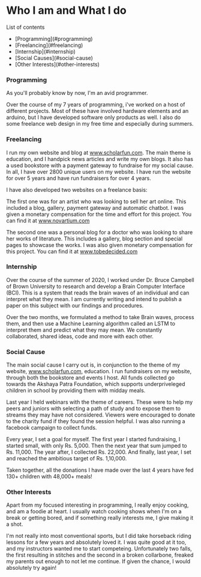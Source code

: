  # Who I am and What I do
 
 List of contents
 <ul>
  <li>[Programming](#programming)</li>
  <li>[Freelancing](#freelancing)</li>
  <li>[Internship](#internship)</li>
  <li>[Social Causes](#social-cause)</li>
  <li>[Other Interests](#other-interests)</li>
 </ul>
 
### Programming
 As you'll probably know by now, I'm an avid programmer.
 
 Over the course of my 7 years of programming, i've worked on a host of different projects. Most of these have involved hardware elements and an arduino, but I have developed software only products as well. I also do some freelance web design in my free time and especially during summers.
 
### Freelancing
 I run my own website and blog at www.scholarfun.com. The main theme is education, and I handpick news articles and write my own blogs. It also has a used bookstore with a payment gateway to fundraise for my social cause. In all, I have over 2800 unique users on my website. I have run the website for over 5 years and have run fundraisers for over 4 years.
 
 I have also developed two websites on a freelance basis:
 
 The first one was for an artist who was looking to sell her art online. This included a blog, gallery, payment gateway and automatic chatbot. I was given a monetary compensation for the time and effort for this project. You can find it at www.novartium.com
 
 The second one was a personal blog for a doctor who was looking to share her works of literature. This includes a gallery, blog section and special pages to showcase the works. I was also given monetary compensation for this project. You can find it at www.tobedecided.com
 
### Internship
 Over the course of the summer of 2020, I worked under Dr. Bruce Campbell of Brown University to research and develop a Brain Computer Interface (BCI). This is a system that reads the brain waves of an individual and can interpret what they mean. I am currently writing and intend to publish a paper on this subject with our findings and procedures.
 
 Over the two months, we formulated a method to take Brain waves, process them, and then use a Machine Learning algorithm called an LSTM to interpret them and predict what they may mean. We constantly collaborated, shared ideas, code and more with each other.
 
### Social Cause
 The main social cause I carry out is, in conjunction to the theme of my website, www.scholarfun.com, education. I run fundraisers on my website, through both the bookstore and events I host. All funds collected go towards the Akshaya Patra Foundation, which supports underpriveleged children in school by providing them with midday meals.
 
 Last year I held webinars with the theme of careers. These were to help my peers and juniors with selecting a path of study and to expose them to streams they may have not considered. Viewers were encouraged to donate to the charity fund if they found the session helpful. I was also running a facebook campaign to collect funds.
 
 Every year, I set a goal for myself. The first year I started fundraising, I started small, with only Rs. 5,000. Then the next year that sum jumped to Rs. 11,000. The year after, I collected Rs. 22,000. And finally, last year, I set and reached the ambitious target of Rs. 1,10,000.
 
 Taken together, all the donations I have made over the last 4 years have fed 130+ children with 48,000+ meals!
 
 ### Other Interests
 
 Apart from my focused interesting in programming, I really enjoy cooking, and am a foodie at heart. I usually watch cooking shows when I'm on a break or getting bored, and if something really interests me, I give making it a shot.
 
 I'm not really into most conventional sports, but I did take horseback riding lessons for a few years and absolutely loved it. I was quite good at it too, and my instructors wanted me to start competeing. Unfortunately two falls, the first resulting in stitches and the second in a broken collarbone, freaked my parents out enough to not let me continue. If given the chance, I would absolutely try again!
